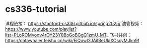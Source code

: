 # cs336-tutorial

课程链接： https://stanford-cs336.github.io/spring2025/
油管视频： https://www.youtube.com/playlist?list=PLoROMvodv4rOY23Y0BoGoBGgQ1zmU_MT_
飞书共创： https://datawhaler.feishu.cn/wiki/EiQuwI3JAiIBeUkiXOscyMJkn9f

